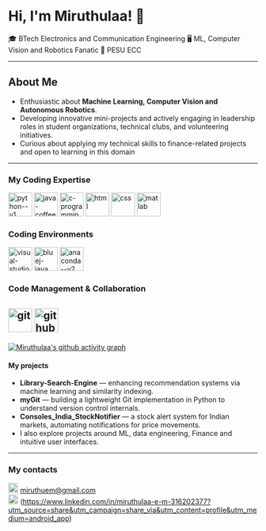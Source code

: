 # Hi, I'm Miruthulaa! 👋

🎓 BTech Electronics and Communication Engineering
🖥️ ML, Computer Vision and Robotics Fanatic
🏫 PESU ECC

---
## About Me
- Enthusiastic about **Machine Learning, Computer Vision and Autonomous Robotics**.
- Developing innovative mini-projects and actively engaging in leadership roles in student organizations, technical clubs, and volunteering initiatives.
- Curious about applying my technical skills to finance-related projects and open to learning in this domain

---

### My Coding Expertise
<img width="48" height="48" src="https://img.icons8.com/color/48/python--v1.png" alt="python--v1"/> <img width="48" height="48" src="https://img.icons8.com/color/48/java-coffee-cup-logo--v1.png" alt="java-coffee-cup-logo--v1"/> <img width="48" height="48" src="https://img.icons8.com/fluency/48/c-programming.png" alt="c-programming"/> <img width="48" height="48" src="https://img.icons8.com/color/48/html.png" alt="html"/> <img width="48" height="48" src="https://img.icons8.com/color/48/css.png" alt="css"/> <img width="48" height="48" src="https://img.icons8.com/fluency/48/matlab.png" alt="matlab"/>

### Coding Environments
<img width="48" height="48" src="https://img.icons8.com/color/48/visual-studio-code-2019.png" alt="visual-studio-code-2019"/> <img width="48" height="48" src="https://img.icons8.com/color/48/bluej-java.png" alt="bluej-java"/> <img width="48" height="48" src="https://img.icons8.com/fluency/48/anaconda--v2.png" alt="anaconda--v2"/>

### Code Management & Collaboration
<img width="48" height="48" src="https://img.icons8.com/color/48/git.png" alt="git"/> <img width="48" height="48" src="https://img.icons8.com/color-glass/48/github--v1.png" alt="github--v1"/>
---

[![Miruthulaa's github activity graph](https://github-readme-activity-graph.vercel.app/graph?username=Miruthulaa13&bg_color=0d1117&color=00d5ff&line=9ed4f5&point=031772&area=true&hide_border=true)](https://github.com/ashutosh00710/github-readme-activity-graph)

#### My projects 
- **Library-Search-Engine** — enhancing recommendation systems via machine learning and similarity indexing.
- **myGit** — building a lightweight Git implementation in Python to understand version control internals.
- **Consoles_India_StockNotifier** — a stock alert system for Indian markets, automating notifications for price movements.
- I also explore projects around ML, data engineering, Finance and intuitive user interfaces.

---

### My contacts
<img width="20" height="20" src="https://img.icons8.com/color/48/gmail-new.png" alt="gmail-new"/> miruthuem@gmail.com </br>
<img width="20" height="20" src="https://img.icons8.com/fluency/48/linkedin.png" alt="linkedin"/> (https://www.linkedin.com/in/miruthulaa-e-m-316202377?utm_source=share&utm_campaign=share_via&utm_content=profile&utm_medium=android_app)

<!--
---

##  What I Work On

- 📚 **Library-Search-Engine** — enhancing recommendation systems via machine learning and similarity indexing.
- 🐙 **myGit** — building a lightweight Git implementation in Python to understand version control internals.
- 📈 **Consoles_India_StockNotifier** — a stock alert system for Indian markets, automating notifications for price movements.
- 🔍 I also explore projects around ML, data engineering, and intuitive user interfaces.

---

##  Skills & Technologies

- **Languages & Frameworks:** Python, JavaScript, (add more as relevant)
- **Tools:** Git, Docker, Jupyter, (add others like Flask, Pandas, etc.)
- **Concepts:** Data structures & algorithms, machine learning fundamentals, system architecture design

---

##  Projects of Note

| Project | Description |
|---------|-------------|
| **Library-Search-Engine** | A recommendation engine based on latent similarity algorithms. |
| **myGit** | A simple Git clone to learn how distributed version control works. |
| **Stock Notifier** | A Python tool for real-time tracking of Indian stock market movements. |

*(Feel free to replace with your personal highlights)*

---

##  Let's Connect

- 👤 GitHub: [@Miruthulaa13](https://github.com/Miruthulaa13)
- 💼 LinkedIn: *(add your profile link)*
- 📫 Email: *(your email, if you're comfortable)*

---

### A Little About Me

- I love solving puzzles… whether in code or in real life.
- I’m always learning—currently deep-diving into advanced ML models.
- Fun fact: My best ideas come with a cup of strong coffee ☕

Thanks for stopping by—feel free to explore my repos and reach out!


<!--
**Miruthulaa13/Miruthulaa13** is a ✨ _special_ ✨ repository because its `README.md` (this file) appears on your GitHub profile.

Here are some ideas to get you started:

- 🔭 I’m currently working on ...
- 🌱 I’m currently learning ...
- 👯 I’m looking to collaborate on ...
- 🤔 I’m looking for help with ...
- 💬 Ask me about ...
- 📫 How to reach me: ...
- 😄 Pronouns: ...
- ⚡ Fun fact: ...
-->

